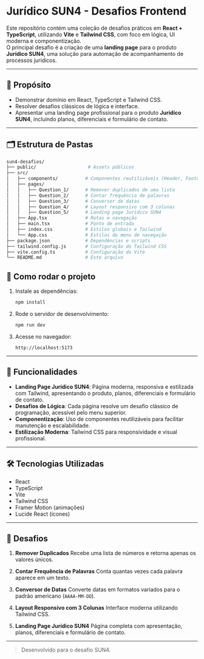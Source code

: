 
# Jurídico SUN4 - Desafios Frontend

Este repositório contém uma coleção de desafios práticos em **React + TypeScript**, utilizando **Vite** e **Tailwind CSS**, com foco em lógica, UI moderna e componentização.  
O principal desafio é a criação de uma **landing page** para o produto **Jurídico SUN4**, uma solução para automação de acompanhamento de processos jurídicos.

---

## 📌 Propósito

- Demonstrar domínio em React, TypeScript e Tailwind CSS.
- Resolver desafios clássicos de lógica e interface.
- Apresentar uma landing page profissional para o produto **Jurídico SUN4**, incluindo planos, diferenciais e formulário de contato.

---
## 🗂️ Estrutura de Pastas

```bash
sun4-desafios/
├── public/                   # Assets públicos
├── src/
│   ├── components/          # Componentes reutilizáveis (Header, Footer, Forms, Plans, About)
│   ├── pages/
│   │   ├── Question_1/      # Remover duplicados de uma lista
│   │   ├── Question_2/      # Contar frequência de palavras
│   │   ├── Question_3/      # Conversor de datas
│   │   ├── Question_4/      # Layout responsivo com 3 colunas
│   │   ├── Question_5/      # Landing page Jurídico SUN4
│   ├── App.tsx              # Rotas e navegação
│   ├── main.tsx             # Ponto de entrada
│   ├── index.css            # Estilos globais e Tailwind
│   └── App.css              # Estilos do menu de navegação
├── package.json             # Dependências e scripts
├── tailwind.config.js       # Configuração do Tailwind CSS
├── vite.config.ts           # Configuração do Vite
└── README.md                # Este arquivo


````

## 🚀 Como rodar o projeto

1. Instale as dependências:
   ```bash
   npm install

2. Rode o servidor de desenvolvimento:

   ```bash
   npm run dev
   ```

3. Acesse no navegador:

   ```
   http://localhost:5173
   ```

---

## 🧩 Funcionalidades

* **Landing Page Jurídico SUN4**: Página moderna, responsiva e estilizada com Tailwind, apresentando o produto, planos, diferenciais e formulário de contato.
* **Desafios de Lógica**: Cada página resolve um desafio clássico de programação, acessível pelo menu superior.
* **Componentização**: Uso de componentes reutilizáveis para facilitar manutenção e escalabilidade.
* **Estilização Moderna**: Tailwind CSS para responsividade e visual profissional.

---

## 🛠️ Tecnologias Utilizadas

* React
* TypeScript
* Vite
* Tailwind CSS
* Framer Motion (animações)
* Lucide React (ícones)

---

## 📄 Desafios

1. **Remover Duplicados**
   Recebe uma lista de números e retorna apenas os valores únicos.

2. **Contar Frequência de Palavras**
   Conta quantas vezes cada palavra aparece em um texto.

3. **Conversor de Datas**
   Converte datas em formatos variados para o padrão americano (`AAAA-MM-DD`).

4. **Layout Responsivo com 3 Colunas**
   Interface moderna utilizando Tailwind CSS.

5. **Landing Page Jurídico SUN4**
   Página completa com apresentação, planos, diferenciais e formulário de contato.

---

> Desenvolvido para o desafio SUN4.

